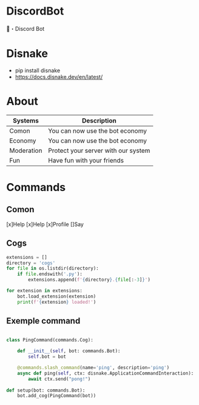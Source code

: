 # DiscordBot
🤖・Discord Bot

# Disnake 
* pip install disnake <br>
* https://docs.disnake.dev/en/latest/

# About

| Systems | Description |
| --- | --- |
| Comon | You can now use the bot economy |
| Economy | You can now use the bot economy |
| Moderation | Protect your server with our system |
| Fun | Have fun with your friends |

# Commands

## Comon
[x]Help
[x]Help
[x]Profile
[]Say

## Cogs

```py
extensions = []
directory = 'cogs'
for file in os.listdir(directory):
    if file.endswith('.py'):
        extensions.append(f'{directory}.{file[:-3]}')

for extension in extensions:
    bot.load_extension(extension)
    print(f'{extension} loaded!')
```

## Exemple command

```py 

class PingCommand(commands.Cog):

    def __init__(self, bot: commands.Bot):
        self.bot = bot

    @commands.slash_command(name='ping', description='ping')
    async def ping(self, ctx: disnake.ApplicationCommandInteraction):
        await ctx.send("pong!")
    
def setup(bot: commands.Bot):
    bot.add_cog(PingCommand(bot))

```
